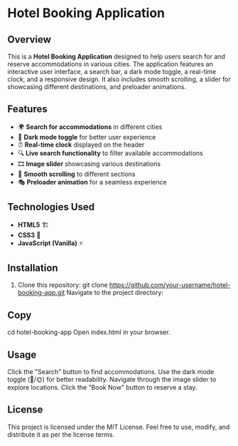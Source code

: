 # Hotel Booking Application

## Overview

This is a **Hotel Booking Application** designed to help users search for and reserve accommodations in various cities. The application features an interactive user interface, a search bar, a dark mode toggle, a real-time clock, and a responsive design. It also includes smooth scrolling, a slider for showcasing different destinations, and preloader animations.

## Features

- 🌍 **Search for accommodations** in different cities
- 🎨 **Dark mode toggle** for better user experience
- ⏰ **Real-time clock** displayed on the header
- 🔍 **Live search functionality** to filter available accommodations
- 🎞️ **Image slider** showcasing various destinations
- 🚀 **Smooth scrolling** to different sections
- 🎭 **Preloader animation** for a seamless experience

## Technologies Used

- **HTML5** 🏗️
- **CSS3** 🎨
- **JavaScript (Vanilla)** ⚡

## Installation

1. Clone this repository:
   git clone https://github.com/your-username/hotel-booking-app.git
Navigate to the project directory:


## Copy
cd hotel-booking-app
Open index.html in your browser.

## Usage
Click the "Search" button to find accommodations.
Use the dark mode toggle (🌙/🌞) for better readability.
Navigate through the image slider to explore locations.
Click the "Book Now" button to reserve a stay.

## License
This project is licensed under the MIT License. Feel free to use, modify, and distribute it as per the license terms.

